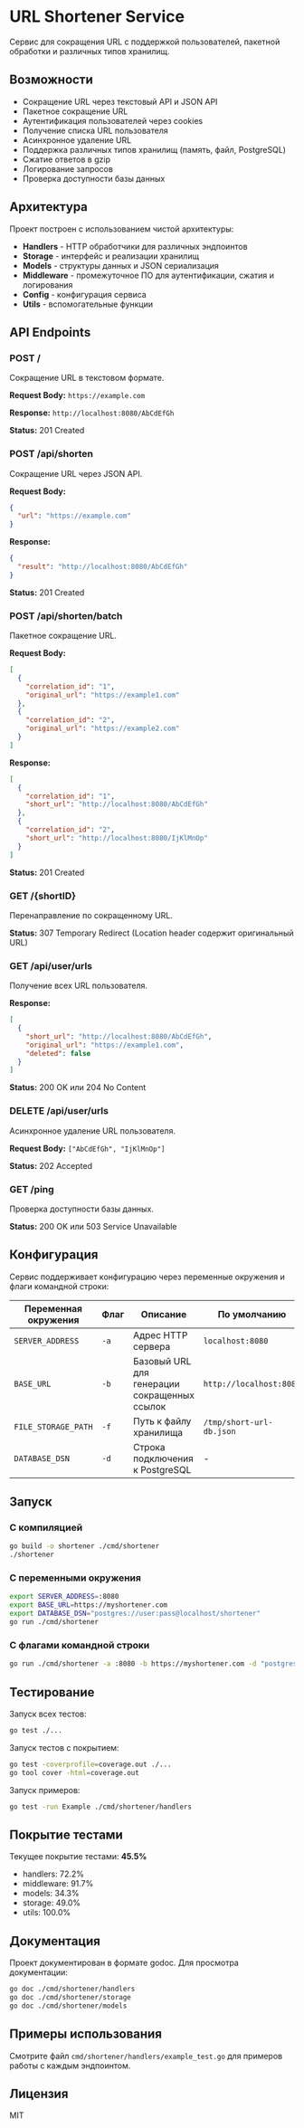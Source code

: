 # URL Shortener Service

Сервис для сокращения URL с поддержкой пользователей, пакетной обработки и различных типов хранилищ.

## Возможности

- Сокращение URL через текстовый API и JSON API
- Пакетное сокращение URL
- Аутентификация пользователей через cookies
- Получение списка URL пользователя
- Асинхронное удаление URL
- Поддержка различных типов хранилищ (память, файл, PostgreSQL)
- Сжатие ответов в gzip
- Логирование запросов
- Проверка доступности базы данных

## Архитектура

Проект построен с использованием чистой архитектуры:

- **Handlers** - HTTP обработчики для различных эндпоинтов
- **Storage** - интерфейс и реализации хранилищ
- **Models** - структуры данных и JSON сериализация
- **Middleware** - промежуточное ПО для аутентификации, сжатия и логирования
- **Config** - конфигурация сервиса
- **Utils** - вспомогательные функции

## API Endpoints

### POST /
Сокращение URL в текстовом формате.

**Request Body:** `https://example.com`

**Response:** `http://localhost:8080/AbCdEfGh`

**Status:** 201 Created

### POST /api/shorten
Сокращение URL через JSON API.

**Request Body:**
```json
{
  "url": "https://example.com"
}
```

**Response:**
```json
{
  "result": "http://localhost:8080/AbCdEfGh"
}
```

**Status:** 201 Created

### POST /api/shorten/batch
Пакетное сокращение URL.

**Request Body:**
```json
[
  {
    "correlation_id": "1",
    "original_url": "https://example1.com"
  },
  {
    "correlation_id": "2", 
    "original_url": "https://example2.com"
  }
]
```

**Response:**
```json
[
  {
    "correlation_id": "1",
    "short_url": "http://localhost:8080/AbCdEfGh"
  },
  {
    "correlation_id": "2",
    "short_url": "http://localhost:8080/IjKlMnOp"
  }
]
```

**Status:** 201 Created

### GET /{shortID}
Перенаправление по сокращенному URL.

**Status:** 307 Temporary Redirect (Location header содержит оригинальный URL)

### GET /api/user/urls
Получение всех URL пользователя.

**Response:**
```json
[
  {
    "short_url": "http://localhost:8080/AbCdEfGh",
    "original_url": "https://example1.com",
    "deleted": false
  }
]
```

**Status:** 200 OK или 204 No Content

### DELETE /api/user/urls
Асинхронное удаление URL пользователя.

**Request Body:** `["AbCdEfGh", "IjKlMnOp"]`

**Status:** 202 Accepted

### GET /ping
Проверка доступности базы данных.

**Status:** 200 OK или 503 Service Unavailable

## Конфигурация

Сервис поддерживает конфигурацию через переменные окружения и флаги командной строки:

| Переменная окружения | Флаг | Описание | По умолчанию |
|---------------------|------|----------|--------------|
| `SERVER_ADDRESS` | `-a` | Адрес HTTP сервера | `localhost:8080` |
| `BASE_URL` | `-b` | Базовый URL для генерации сокращенных ссылок | `http://localhost:8080` |
| `FILE_STORAGE_PATH` | `-f` | Путь к файлу хранилища | `/tmp/short-url-db.json` |
| `DATABASE_DSN` | `-d` | Строка подключения к PostgreSQL | - |

## Запуск

### С компиляцией
```bash
go build -o shortener ./cmd/shortener
./shortener
```

### С переменными окружения
```bash
export SERVER_ADDRESS=:8080
export BASE_URL=https://myshortener.com
export DATABASE_DSN="postgres://user:pass@localhost/shortener"
go run ./cmd/shortener
```

### С флагами командной строки
```bash
go run ./cmd/shortener -a :8080 -b https://myshortener.com -d "postgres://user:pass@localhost/shortener"
```

## Тестирование

Запуск всех тестов:
```bash
go test ./...
```

Запуск тестов с покрытием:
```bash
go test -coverprofile=coverage.out ./...
go tool cover -html=coverage.out
```

Запуск примеров:
```bash
go test -run Example ./cmd/shortener/handlers
```

## Покрытие тестами

Текущее покрытие тестами: **45.5%**

- handlers: 72.2%
- middleware: 91.7%
- models: 34.3%
- storage: 49.0%
- utils: 100.0%

## Документация

Проект документирован в формате godoc. Для просмотра документации:

```bash
go doc ./cmd/shortener/handlers
go doc ./cmd/shortener/storage
go doc ./cmd/shortener/models
```

## Примеры использования

Смотрите файл `cmd/shortener/handlers/example_test.go` для примеров работы с каждым эндпоинтом.

## Лицензия

MIT
